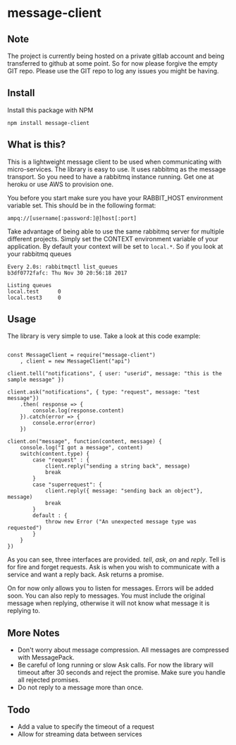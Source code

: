 # message-client

## Note

The project is currently being hosted on a private gitlab account and being transferred to github at some point. So for now please forgive the empty GIT repo. Please use the GIT repo to log any issues you might be having.

## Install

Install this package with NPM

    npm install message-client

## What is this?
This is a lightweight message client to be used when communicating with micro-services. The library is easy to use. It uses rabbitmq as the message transport. So you need to have a rabbitmq instance running. Get one at heroku or use AWS to provision one.

You before you start make sure you have your RABBIT_HOST environment variable set. This should be in the following format:

    ampq://[username[:password:]@]host[:port]

Take advantage of being able to use the same rabbitmq server for multiple different projects. Simply set the CONTEXT environment variable of your application. By default your context will be set to ```local.*```. So if you look at your rabbitmq queues

```
Every 2.0s: rabbitmqctl list_queues                                               b3df0772fafc: Thu Nov 30 20:56:18 2017

Listing queues
local.test      0
local.test3     0
```

## Usage

The library is very simple to use. Take a look at this code example:

```javscript

const MessageClient = require("message-client")
    , client = new MessageClient("api")

client.tell("notifications", { user: "userid", message: "this is the sample message" })

client.ask("notifications", { type: "request", message: "test message"})
    .then( response => {
        console.log(response.content)
    }).catch(error => {
        console.error(error)
    })

client.on("message", function(content, message) {
    console.log("I got a message", content)
    switch(content.type) {
        case "request" : {
            client.reply("sending a string back", message)
            break
        }
        case "superrequest": {
            client.reply({ message: "sending back an object"}, message)
            break
        }
        default : {
            throw new Error ("An unexpected message type was requested")
        }
    }
})
```

As you can see, three interfaces are provided. *tell*, *ask*, *on* and *reply*. Tell is for fire and forget requests. Ask is when you wish to communicate with a service and want a reply back. Ask returns a promise.

On for now only allows you to listen for messages. Errors will be added soon. You can also reply to messages. You must include the original message when replying, otherwise it will not know what message it is replying to.

## More Notes

* Don't worry about message compression. All messages are compressed with MessagePack. 
* Be careful of long running or slow Ask calls. For now the library will timeout after 30 seconds and reject the promise. Make sure you handle all rejected promises.
* Do not reply to a message more than once.

## Todo
* Add a value to specify the timeout of a request
* Allow for streaming data between services